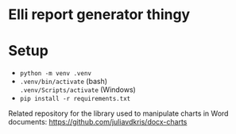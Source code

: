 # Elli report generator thingy

# Setup
- `python -m venv .venv`
- `.venv/bin/activate` (bash)  
  `.venv/Scripts/activate` (Windows)
- `pip install -r requirements.txt`

Related repository for the library used to manipulate charts in Word documents: https://github.com/juliavdkris/docx-charts

